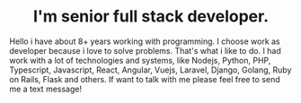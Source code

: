 <h1 align="center">I'm senior full stack developer.</h1>

  Hello i have about 8+ years working with programming. I choose work as developer because i love to solve problems. That's what i like to do. I had work with a lot of technologies and systems, like Nodejs, Python, PHP, Typescript, Javascript, React, Angular, Vuejs, Laravel, Django, Golang, Ruby on Rails, Flask and others. 
  If want to talk with me please feel free to send me a text message!
</p>
